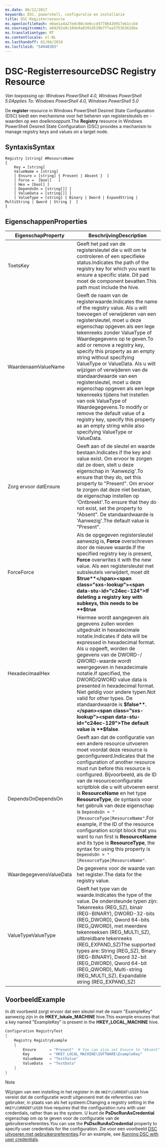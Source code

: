 ```yaml
---
ms.date: 06/12/2017
keywords: DSC, powershell, configuratie en installatie
title: DSC-Registerresource
ms.openlocfilehash: e0ae1a4a27edc08c4e6ccd47786426917eb1ccb4
ms.sourcegitcommit: e04292a9c10de9a8391d529b7f7aa3753b362dbe
ms.translationtype: MT
ms.contentlocale: nl-NL
ms.lasthandoff: 01/04/2019
ms.locfileid: "54048303"
---
```

# <a name="dsc-registry-resource"></a><span data-ttu-id="c24ec-103">DSC-Registerresource</span><span class="sxs-lookup"><span data-stu-id="c24ec-103">DSC Registry Resource</span></span>

<span data-ttu-id="c24ec-104">_Van toepassing op: Windows PowerShell 4.0, Windows PowerShell 5.0_</span><span class="sxs-lookup"><span data-stu-id="c24ec-104">_Applies To: Windows PowerShell 4.0, Windows PowerShell 5.0_</span></span>

<span data-ttu-id="c24ec-105">De **register** resource in Windows PowerShell Desired State Configuration (DSC) biedt een mechanisme voor het beheren van registersleutels en -waarden op een doelknooppunt.</span><span class="sxs-lookup"><span data-stu-id="c24ec-105">The **Registry** resource in Windows PowerShell Desired State Configuration (DSC) provides a mechanism to manage registry keys and values on a target node.</span></span>

## <a name="syntax"></a><span data-ttu-id="c24ec-106">Syntaxis</span><span class="sxs-lookup"><span data-stu-id="c24ec-106">Syntax</span></span>

```
Registry [string] #ResourceName
{
    Key = [string]
    ValueName = [string]
    [ Ensure = [string] { Present | Absent }  ]
    [ Force =  [bool]   ]
    [ Hex = [bool] ]
    [ DependsOn = [string[]] ]
    [ ValueData = [string[]] ]
    [ ValueType = [string] { Binary | Dword | ExpandString | MultiString | Qword | String }  ]
}
```

## <a name="properties"></a><span data-ttu-id="c24ec-107">Eigenschappen</span><span class="sxs-lookup"><span data-stu-id="c24ec-107">Properties</span></span>

| <span data-ttu-id="c24ec-108">Eigenschap</span><span class="sxs-lookup"><span data-stu-id="c24ec-108">Property</span></span> | <span data-ttu-id="c24ec-109">Beschrijving</span><span class="sxs-lookup"><span data-stu-id="c24ec-109">Description</span></span> |
| --- | --- |
| <span data-ttu-id="c24ec-110">Toets</span><span class="sxs-lookup"><span data-stu-id="c24ec-110">Key</span></span>| <span data-ttu-id="c24ec-111">Geeft het pad van de registersleutel die u wilt om te controleren of een specifieke status.</span><span class="sxs-lookup"><span data-stu-id="c24ec-111">Indicates the path of the registry key for which you want to ensure a specific state.</span></span> <span data-ttu-id="c24ec-112">Dit pad moet de component bevatten.</span><span class="sxs-lookup"><span data-stu-id="c24ec-112">This path must include the hive.</span></span>|
| <span data-ttu-id="c24ec-113">Waardenaam</span><span class="sxs-lookup"><span data-stu-id="c24ec-113">ValueName</span></span>| <span data-ttu-id="c24ec-114">Geeft de naam van de registerwaarde.</span><span class="sxs-lookup"><span data-stu-id="c24ec-114">Indicates the name of the registry value.</span></span> <span data-ttu-id="c24ec-115">Als u wilt toevoegen of verwijderen van een registersleutel, moet u deze eigenschap opgeven als een lege tekenreeks zonder ValueType of Waardegegevens op te geven.</span><span class="sxs-lookup"><span data-stu-id="c24ec-115">To add or remove a registry key, specify this property as an empty string without specifying ValueType or ValueData.</span></span> <span data-ttu-id="c24ec-116">Als u wilt wijzigen of verwijderen van de standaardwaarde van een registersleutel, moet u deze eigenschap opgeven als een lege tekenreeks tijdens het instellen van ook ValueType of Waardegegevens.</span><span class="sxs-lookup"><span data-stu-id="c24ec-116">To modify or remove the default value of a registry key, specify this property as an empty string while also specifying ValueType or ValueData.</span></span>|
| <span data-ttu-id="c24ec-117">Zorg ervoor dat</span><span class="sxs-lookup"><span data-stu-id="c24ec-117">Ensure</span></span>| <span data-ttu-id="c24ec-118">Geeft aan of de sleutel en waarde bestaan.</span><span class="sxs-lookup"><span data-stu-id="c24ec-118">Indicates if the key and value exist.</span></span> <span data-ttu-id="c24ec-119">Om ervoor te zorgen dat ze doen, stelt u deze eigenschap in 'Aanwezig'.</span><span class="sxs-lookup"><span data-stu-id="c24ec-119">To ensure that they do, set this property to "Present".</span></span> <span data-ttu-id="c24ec-120">Om ervoor te zorgen dat deze niet bestaan, de eigenschap instellen op 'Ontbreekt'.</span><span class="sxs-lookup"><span data-stu-id="c24ec-120">To ensure that they do not exist, set the property to "Absent".</span></span> <span data-ttu-id="c24ec-121">De standaardwaarde is 'Aanwezig'.</span><span class="sxs-lookup"><span data-stu-id="c24ec-121">The default value is "Present".</span></span>|
| <span data-ttu-id="c24ec-122">Force</span><span class="sxs-lookup"><span data-stu-id="c24ec-122">Force</span></span>| <span data-ttu-id="c24ec-123">Als de opgegeven registersleutel aanwezig is, **Force** overschreven door de nieuwe waarde.</span><span class="sxs-lookup"><span data-stu-id="c24ec-123">If the specified registry key is present, **Force** overwrites it with the new value.</span></span> <span data-ttu-id="c24ec-124">Als een registersleutel met subsleutels verwijdert, moet dit **$true**</span><span class="sxs-lookup"><span data-stu-id="c24ec-124">If deleting a registry key with subkeys, this needs to be **$true**</span></span> |
| <span data-ttu-id="c24ec-125">Hexadecimaal</span><span class="sxs-lookup"><span data-stu-id="c24ec-125">Hex</span></span>| <span data-ttu-id="c24ec-126">Hiermee wordt aangegeven als gegevens zullen worden uitgedrukt in hexadecimale notatie.</span><span class="sxs-lookup"><span data-stu-id="c24ec-126">Indicates if data will be expressed in hexadecimal format.</span></span> <span data-ttu-id="c24ec-127">Als u opgeeft, worden de gegevens van de DWORD-/ QWORD-waarde wordt weergegeven in hexadecimale notatie.</span><span class="sxs-lookup"><span data-stu-id="c24ec-127">If specified, the DWORD/QWORD value data is presented in hexadecimal format.</span></span> <span data-ttu-id="c24ec-128">Niet geldig voor andere typen.</span><span class="sxs-lookup"><span data-stu-id="c24ec-128">Not valid for other types.</span></span> <span data-ttu-id="c24ec-129">De standaardwaarde is **$false**.</span><span class="sxs-lookup"><span data-stu-id="c24ec-129">The default value is **$false**.</span></span>|
| <span data-ttu-id="c24ec-130">DependsOn</span><span class="sxs-lookup"><span data-stu-id="c24ec-130">DependsOn</span></span>| <span data-ttu-id="c24ec-131">Geeft aan dat de configuratie van een andere resource uitvoeren moet voordat deze resource is geconfigureerd.</span><span class="sxs-lookup"><span data-stu-id="c24ec-131">Indicates that the configuration of another resource must run before this resource is configured.</span></span> <span data-ttu-id="c24ec-132">Bijvoorbeeld, als de ID van de resourceconfiguratie scriptblok die u wilt uitvoeren eerst is **ResourceName** en het type **ResourceType**, de syntaxis voor het gebruik van deze eigenschap is `DependsOn = "[ResourceType]ResourceName"`.</span><span class="sxs-lookup"><span data-stu-id="c24ec-132">For example, if the ID of the resource configuration script block that you want to run first is **ResourceName** and its type is **ResourceType**, the syntax for using this property is `DependsOn = "[ResourceType]ResourceName"`.</span></span>|
| <span data-ttu-id="c24ec-133">Waardegegevens</span><span class="sxs-lookup"><span data-stu-id="c24ec-133">ValueData</span></span>| <span data-ttu-id="c24ec-134">De gegevens voor de waarde van het register.</span><span class="sxs-lookup"><span data-stu-id="c24ec-134">The data for the registry value.</span></span>|
| <span data-ttu-id="c24ec-135">ValueType</span><span class="sxs-lookup"><span data-stu-id="c24ec-135">ValueType</span></span>| <span data-ttu-id="c24ec-136">Geeft het type van de waarde.</span><span class="sxs-lookup"><span data-stu-id="c24ec-136">Indicates the type of the value.</span></span> <span data-ttu-id="c24ec-137">De ondersteunde typen zijn: Tekenreeks (REG_SZ), binair (REG-BINARY), DWORD-32-bits (REG_DWORD), Qword 64-bits (REG_QWORD), met meerdere tekenreeksen (REG_MULTI_SZ), uitbreidbare tekenreeks (REG_EXPAND_SZ)</span><span class="sxs-lookup"><span data-stu-id="c24ec-137">The supported types are: String (REG_SZ), Binary (REG-BINARY), Dword 32-bit (REG_DWORD), Qword 64-bit (REG_QWORD), Multi-string (REG_MULTI_SZ), Expandable string (REG_EXPAND_SZ)</span></span> |

## <a name="example"></a><span data-ttu-id="c24ec-138">Voorbeeld</span><span class="sxs-lookup"><span data-stu-id="c24ec-138">Example</span></span>

<span data-ttu-id="c24ec-139">In dit voorbeeld zorgt ervoor dat een sleutel met de naam "ExampleKey" aanwezig zijn in de **HKEY\_lokale\_MACHINE** hive.</span><span class="sxs-lookup"><span data-stu-id="c24ec-139">This example ensures that a key named "ExampleKey" is present in the **HKEY\_LOCAL\_MACHINE** hive.</span></span>

```powershell
Configuration RegistryTest
{
    Registry RegistryExample
    {
        Ensure      = "Present"  # You can also set Ensure to "Absent"
        Key         = "HKEY_LOCAL_MACHINE\SOFTWARE\ExampleKey"
        ValueName   = "TestValue"
        ValueData   = "TestData"
    }
}
```

> [!NOTE]
> <span data-ttu-id="c24ec-140">Wijzigen van een instelling in het register in de `HKEY\CURRENT\USER` hive vereist dat de configuratie wordt uitgevoerd met de referenties van gebruiker, in plaats van als het systeem.</span><span class="sxs-lookup"><span data-stu-id="c24ec-140">Changing a registry setting in the `HKEY\CURRENT\USER` hive requires that the configuration runs with user credentials, rather than as the system.</span></span> <span data-ttu-id="c24ec-141">U kunt de **PsDscRunAsCredential** eigenschap om op te geven voor de configuratie van de gebruikersreferenties.</span><span class="sxs-lookup"><span data-stu-id="c24ec-141">You can use the **PsDscRunAsCredential** property to specify user credentials for the configuration.</span></span> <span data-ttu-id="c24ec-142">Zie voor een voorbeeld [DSC uitvoeren met gebruikersreferenties](../../../configurations/runAsUser.md).</span><span class="sxs-lookup"><span data-stu-id="c24ec-142">For an example, see [Running DSC with user credentials](../../../configurations/runAsUser.md).</span></span>
